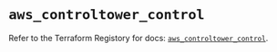 # `aws_controltower_control`

Refer to the Terraform Registory for docs: [`aws_controltower_control`](https://registry.terraform.io/providers/hashicorp/aws/4.64.0/docs/resources/controltower_control).
